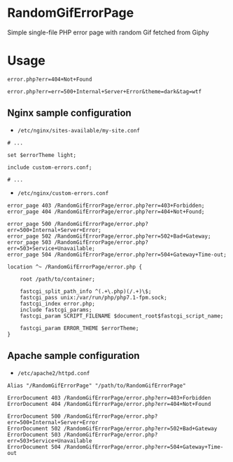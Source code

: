 # RandomGifErrorPage

Simple single-file PHP error page with random Gif fetched from Giphy


# Usage

`error.php?err=404+Not+Found`

`error.php?err=err=500+Internal+Server+Error&theme=dark&tag=wtf`


## Nginx sample configuration

* `/etc/nginx/sites-available/my-site.conf`
```nginx
# ...

set $errorTheme light;

include custom-errors.conf;

# ...

```

* `/etc/nginx/custom-errors.conf`
```nginx
error_page 403 /RandomGifErrorPage/error.php?err=403+Forbidden;
error_page 404 /RandomGifErrorPage/error.php?err=404+Not+Found;

error_page 500 /RandomGifErrorPage/error.php?err=500+Internal+Server+Error;
error_page 502 /RandomGifErrorPage/error.php?err=502+Bad+Gateway;
error_page 503 /RandomGifErrorPage/error.php?err=503+Service+Unavailable;
error_page 504 /RandomGifErrorPage/error.php?err=504+Gateway+Time-out;

location ^~ /RandomGifErrorPage/error.php {

    root /path/to/container;

    fastcgi_split_path_info ^(.+\.php)(/.+)\$;
    fastcgi_pass unix:/var/run/php/php7.1-fpm.sock;
    fastcgi_index error.php;
    include fastcgi_params;
    fastcgi_param SCRIPT_FILENAME $document_root$fastcgi_script_name;
    
    fastcgi_param ERROR_THEME $errorTheme;
}
```


## Apache sample configuration

* `/etc/apache2/httpd.conf`
```ApacheConf
Alias "/RandomGifErrorPage" "/path/to/RandomGifErrorPage"

ErrorDocument 403 /RandomGifErrorPage/error.php?err=403+Forbidden
ErrorDocument 404 /RandomGifErrorPage/error.php?err=404+Not+Found

ErrorDocument 500 /RandomGifErrorPage/error.php?err=500+Internal+Server+Error
ErrorDocument 502 /RandomGifErrorPage/error.php?err=502+Bad+Gateway
ErrorDocument 503 /RandomGifErrorPage/error.php?err=503+Service+Unavailable
ErrorDocument 504 /RandomGifErrorPage/error.php?err=504+Gateway+Time-out
```
